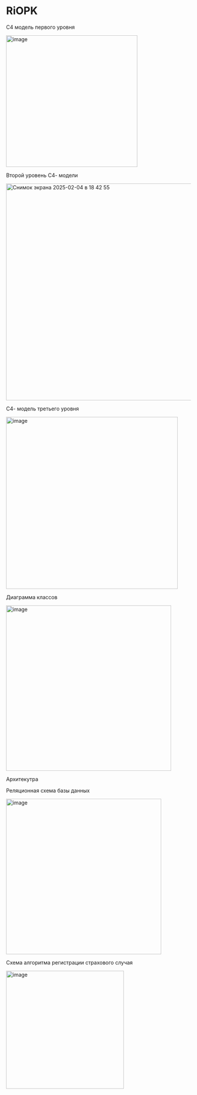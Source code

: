 # RiOPK
С4 модель первого уровня

<img width="358" alt="image" src="https://github.com/user-attachments/assets/4e99cfb4-144c-4201-b785-aec0e3cc2527" />

Второй уровень С4- модели

<img width="590" alt="Снимок экрана 2025-02-04 в 18 42 55" src="https://github.com/user-attachments/assets/350351f5-2666-454e-aeb6-4d2a2ad1f3d0" />

С4- модель третьего уровня

<img width="468" alt="image" src="https://github.com/user-attachments/assets/46febd8e-84b9-4e5a-8b6c-9a8d174c4fb9" />

Диаграмма классов

<img width="450" alt="image" src="https://github.com/user-attachments/assets/b94c8d42-0d85-40dd-baa9-53a94591792c" />

Архитекутра

Реляционная схема базы данных

<img width="423" alt="image" src="https://github.com/user-attachments/assets/18b6564e-a2e6-47bd-927d-5e37fbe654d9" />

Схема алгоритма регистрации страхового случая

<img width="321" alt="image" src="https://github.com/user-attachments/assets/fae43ebb-e216-4815-bff9-53070bc5a4bd" />
